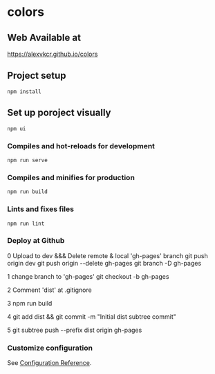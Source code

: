 # colors

## Web Available at 
https://alexvkcr.github.io/colors

## Project setup
```
npm install
```
## Set up poroject visually
```
npm ui
```

### Compiles and hot-reloads for development
```
npm run serve
```

### Compiles and minifies for production
```
npm run build
```

### Lints and fixes files
```
npm run lint
```

### Deploy at Github
0 Upload to dev &&&  Delete remote & local 'gh-pages' branch
 git push origin dev
 git push origin --delete gh-pages
 git branch -D gh-pages

1 change branch to 'gh-pages'
 git checkout -b gh-pages

2 Comment 'dist' at .gitignore

3 npm run build

4 git add dist && git commit -m "Initial dist subtree commit"

5 git subtree push --prefix dist origin gh-pages


### Customize configuration
See [Configuration Reference](https://cli.vuejs.org/config/).

